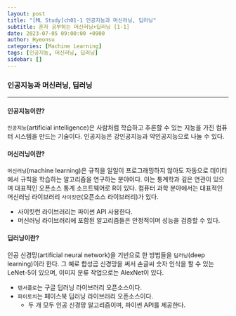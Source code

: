 ```yaml
---
layout: post
title: "[ML Study]ch01-1 인공지능과 머신러닝, 딥러닝"
subtitle: 혼자 공부하는 머신러닝+딥러닝 [1-1]
date: 2023-07-05 09:00:00 +0900
author: Hyeonsu
categories: [Machine Learning]
tags: [인공지능, 머신러닝, 딥러닝]
sidebar: []
---
```



### 인공지능과 머신러닝, 딥러닝
------------------

#### 인공지능이란?
`인공지능`(artificial intelligence)은 사람처럼 학습하고 추론할 수 있는 지능을 가진 컴퓨터 시스템을 만드는 기술이다.
인공지능은 강인공지능과 약인공지능으로 나눌 수 있다.


#### 머신러닝이란?
`머신러닝`(machine learning)은 규칙을 일일이 프로그래밍하지 않아도 자동으로 데이터에서 규칙을 학습하는 알고리즘을 연구하는 분야이다.
이는 통계학과 깊은 연관이 있으며 대표적인 오픈소스 통계 소프트웨어로 R이 있다. 
컴퓨터 과학 분야에서는 대표적인 머신러닝 라이브러리 `사이킷런`(오픈소스 라이브러리)가 있다.
- 사이킷런 라이브러리는 파이썬 API 사용한다.
- 머신러닝 라이브러리에 포함된 알고리즘들은 안정적이며 성능을 검증할 수 있다.


#### 딥러닝이란?
인공 신경망(artificial neural network)을 기반으로 한 방법들을 `딥러닝`(deep learning)이라 한다.
그 예로 합성곱 신경망을 써서 손글씨 숫자 인식을 할 수 있는 LeNet-5이 있으며, 이미지 분류 작업으로는 AlexNet이 있다.
- `텐서플로`는 구글 딥러닝 라이브러리 오픈소스이다.
- `파이토치`는 페이스북 딥러닝 라이브러리 오픈소스이다.
    - 두 개 모두 인공 신경망 알고리즘이며, 파이썬 API를 제공한다.

